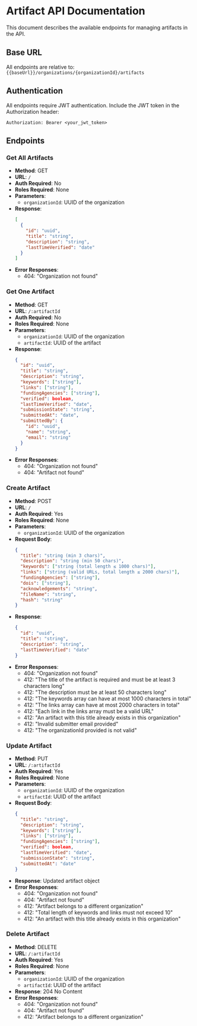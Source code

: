 # Artifact API Documentation

This document describes the available endpoints for managing artifacts in the API.

## Base URL

All endpoints are relative to: `{{baseUrl}}/organizations/{organizationId}/artifacts`

## Authentication

All endpoints require JWT authentication. Include the JWT token in the Authorization header:
```
Authorization: Bearer <your_jwt_token>
```

## Endpoints

### Get All Artifacts
- **Method**: GET
- **URL**: `/`
- **Auth Required**: No
- **Roles Required**: None
- **Parameters**:
  - `organizationId`: UUID of the organization
- **Response**: 
  ```json
  [
    {
      "id": "uuid",
      "title": "string",
      "description": "string",
      "lastTimeVerified": "date"
    }
  ]
  ```
- **Error Responses**:
  - 404: "Organization not found"

### Get One Artifact
- **Method**: GET
- **URL**: `/:artifactId`
- **Auth Required**: No
- **Roles Required**: None
- **Parameters**: 
  - `organizationId`: UUID of the organization
  - `artifactId`: UUID of the artifact
- **Response**: 
  ```json
  {
    "id": "uuid",
    "title": "string",
    "description": "string",
    "keywords": ["string"],
    "links": ["string"],
    "fundingAgencies": ["string"],
    "verified": boolean,
    "lastTimeVerified": "date",
    "submissionState": "string",
    "submittedAt": "date",
    "submittedBy": {
      "id": "uuid",
      "name": "string",
      "email": "string"
    }
  }
  ```
- **Error Responses**:
  - 404: "Organization not found"
  - 404: "Artifact not found"

### Create Artifact
- **Method**: POST
- **URL**: `/`
- **Auth Required**: Yes
- **Roles Required**: None
- **Parameters**:
  - `organizationId`: UUID of the organization
- **Request Body**:
  ```json
  {
    "title": "string (min 3 chars)",
    "description": "string (min 50 chars)",
    "keywords": ["string (total length ≤ 1000 chars)"],
    "links": ["string (valid URLs, total length ≤ 2000 chars)"],
    "fundingAgencies": ["string"],
    "dois": ["string"],
    "acknowledgements": "string",
    "fileName": "string",
    "hash": "string"
  }
  ```
- **Response**: 
  ```json
  {
    "id": "uuid",
    "title": "string",
    "description": "string",
    "lastTimeVerified": "date"
  }
  ```
- **Error Responses**:
  - 404: "Organization not found"
  - 412: "The title of the artifact is required and must be at least 3 characters long"
  - 412: "The description must be at least 50 characters long"
  - 412: "The keywords array can have at most 1000 characters in total"
  - 412: "The links array can have at most 2000 characters in total"
  - 412: "Each link in the links array must be a valid URL"
  - 412: "An artifact with this title already exists in this organization"
  - 412: "Invalid submitter email provided"
  - 412: "The organizationId provided is not valid"

### Update Artifact
- **Method**: PUT
- **URL**: `/:artifactId`
- **Auth Required**: Yes
- **Roles Required**: None
- **Parameters**: 
  - `organizationId`: UUID of the organization
  - `artifactId`: UUID of the artifact
- **Request Body**:
  ```json
  {
    "title": "string",
    "description": "string",
    "keywords": ["string"],
    "links": ["string"],
    "fundingAgencies": ["string"],
    "verified": boolean,
    "lastTimeVerified": "date",
    "submissionState": "string",
    "submittedAt": "date"
  }
  ```
- **Response**: Updated artifact object
- **Error Responses**:
  - 404: "Organization not found"
  - 404: "Artifact not found"
  - 412: "Artifact belongs to a different organization"
  - 412: "Total length of keywords and links must not exceed 10"
  - 412: "An artifact with this title already exists in this organization"

### Delete Artifact
- **Method**: DELETE
- **URL**: `/:artifactId`
- **Auth Required**: Yes
- **Roles Required**: None
- **Parameters**: 
  - `organizationId`: UUID of the organization
  - `artifactId`: UUID of the artifact
- **Response**: 204 No Content
- **Error Responses**:
  - 404: "Organization not found"
  - 404: "Artifact not found"
  - 412: "Artifact belongs to a different organization" 
